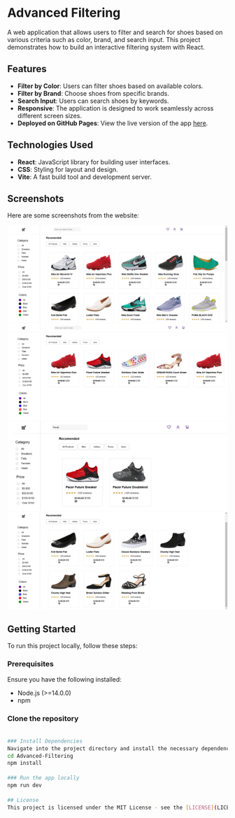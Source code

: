 # Advanced Filtering

A web application that allows users to filter and search for shoes based on various criteria such as color, brand, and search input. This project demonstrates how to build an interactive filtering system with React.

## Features
- **Filter by Color**: Users can filter shoes based on available colors.
- **Filter by Brand**: Choose shoes from specific brands.
- **Search Input**: Users can search shoes by keywords.
- **Responsive**: The application is designed to work seamlessly across different screen sizes.
- **Deployed on GitHub Pages**: View the live version of the app [here](https://Kelsen23.github.io/Advanced-Filtering).

## Technologies Used
- **React**: JavaScript library for building user interfaces.
- **CSS**: Styling for layout and design.
- **Vite**: A fast build tool and development server.

## Screenshots

Here are some screenshots from the website:

![Screenshot 1](./images/screenshot-1.PNG)
![Screenshot 2](./images/screenshot-2.PNG)
![Screenshot 3](./images/screenshot-3.PNG)
![Screenshot 4](./images/screenshot-4.PNG)

## Getting Started

To run this project locally, follow these steps:

### Prerequisites
Ensure you have the following installed:
- Node.js (>=14.0.0)
- npm

### Clone the repository
```bash git clone https://github.com/Kelsen23/Advanced-Filtering.git

### Install Dependencies
Navigate into the project directory and install the necessary dependencies:
cd Advanced-Filtering
npm install

### Run the app locally
npm run dev

## License
This project is licensed under the MIT License - see the [LICENSE](LICENSE) file for details.

